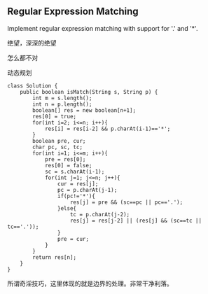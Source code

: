 ## Regular Expression Matching

Implement regular expression matching with support for '.' and '*'.

绝望，深深的绝望

怎么都不对

动态规划

	class Solution {
	    public boolean isMatch(String s, String p) {
	        int m = s.length();
	        int n = p.length();
	        boolean[] res = new boolean[n+1];
	        res[0] = true;
	        for(int i=2; i<=n; i++){
	            res[i] = res[i-2] && p.charAt(i-1)=='*';
	        }
	        boolean pre, cur;
	        char pc, sc, tc;
	        for(int i=1; i<=m; i++){
	            pre = res[0];
	            res[0] = false;
	            sc = s.charAt(i-1);
	            for(int j=1; j<=n; j++){
	                cur = res[j];
	                pc = p.charAt(j-1);
	                if(pc!='*'){
	                    res[j] = pre && (sc==pc || pc=='.');
	                }else{
	                    tc = p.charAt(j-2);
	                    res[j] = res[j-2] || (res[j] && (sc==tc || tc=='.'));
	                }
	                pre = cur;
	            }
	        }
	        return res[n];
	    }
	}

所谓奇淫技巧，这里体现的就是边界的处理。非常干净利落。